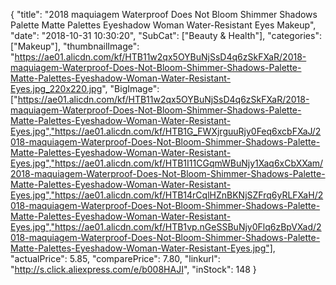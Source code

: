 {
	"title": "2018 maquiagem Waterproof Does Not Bloom Shimmer Shadows Palette Matte Palettes Eyeshadow Woman Water-Resistant Eyes Makeup",
	"date": "2018-10-31 10:30:20",
	"SubCat": ["Beauty & Health"],
	"categories": ["Makeup"],
	"thumbnailImage": "https://ae01.alicdn.com/kf/HTB11w2qx5OYBuNjSsD4q6zSkFXaR/2018-maquiagem-Waterproof-Does-Not-Bloom-Shimmer-Shadows-Palette-Matte-Palettes-Eyeshadow-Woman-Water-Resistant-Eyes.jpg_220x220.jpg",
	"BigImage": ["https://ae01.alicdn.com/kf/HTB11w2qx5OYBuNjSsD4q6zSkFXaR/2018-maquiagem-Waterproof-Does-Not-Bloom-Shimmer-Shadows-Palette-Matte-Palettes-Eyeshadow-Woman-Water-Resistant-Eyes.jpg","https://ae01.alicdn.com/kf/HTB1G_FWXjrguuRjy0Feq6xcbFXaJ/2018-maquiagem-Waterproof-Does-Not-Bloom-Shimmer-Shadows-Palette-Matte-Palettes-Eyeshadow-Woman-Water-Resistant-Eyes.jpg","https://ae01.alicdn.com/kf/HTB1I11CGqmWBuNjy1Xaq6xCbXXam/2018-maquiagem-Waterproof-Does-Not-Bloom-Shimmer-Shadows-Palette-Matte-Palettes-Eyeshadow-Woman-Water-Resistant-Eyes.jpg","https://ae01.alicdn.com/kf/HTB14rCqlHZnBKNjSZFrq6yRLFXaH/2018-maquiagem-Waterproof-Does-Not-Bloom-Shimmer-Shadows-Palette-Matte-Palettes-Eyeshadow-Woman-Water-Resistant-Eyes.jpg","https://ae01.alicdn.com/kf/HTB1vp.nGeSSBuNjy0Flq6zBpVXad/2018-maquiagem-Waterproof-Does-Not-Bloom-Shimmer-Shadows-Palette-Matte-Palettes-Eyeshadow-Woman-Water-Resistant-Eyes.jpg"],
	"actualPrice": 5.85,
	"comparePrice": 7.80,
	"linkurl": "http://s.click.aliexpress.com/e/b008HAJI",
	"inStock": 148
}
